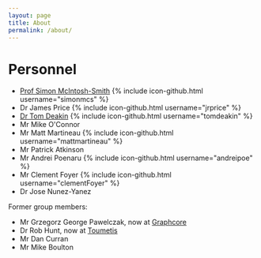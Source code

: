 ```yaml
---
layout: page
title: About
permalink: /about/
---
```



# Personnel

* [Prof Simon McIntosh-Smith](http://uob-hpc.github.io/SimonMS/)
{% include icon-github.html username="simonmcs" %}
* Dr James Price
{% include icon-github.html username="jrprice" %}
* [Dr Tom Deakin](http://www.tomdeakin.com)
{% include icon-github.html username="tomdeakin" %}
* Mr Mike O'Connor
* Mr Matt Martineau
{% include icon-github.html username="mattmartineau" %}
* Mr Patrick Atkinson
* Mr Andrei Poenaru
{% include icon-github.html username="andreipoe" %}
* Mr Clement Foyer
{% include icon-github.html username="clementFoyer" %}
* Dr Jose Nunez-Yanez

Former group members:
* Mr Grzegorz George Pawelczak, now at [Graphcore](https://www.graphcore.ai)
* Dr Rob Hunt, now at [Toumetis](https://toumetis.com)
* Mr Dan Curran
* Mr Mike Boulton


